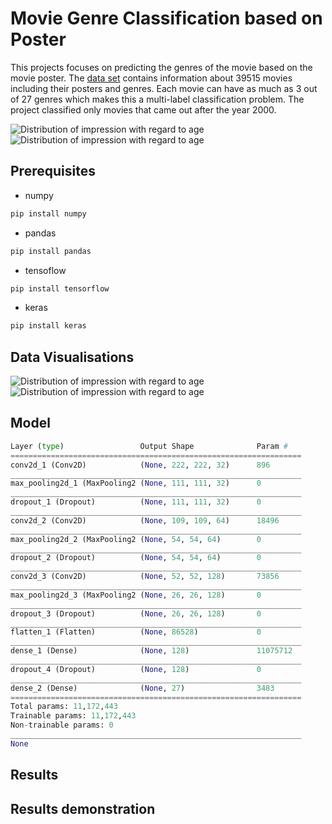 # Movie Genre Classification based on Poster


This projects focuses on predicting the genres of the movie based on the movie poster. The [data set](https://www.kaggle.com/neha1703/movie-genre-from-its-poster/metadata) contains information about 39515 movies including their posters and genres. Each movie can have as much as 3 out of 27 genres which makes this a multi-label classification problem. The project classified only movies that came out after the year 2000. 

![](images/impress_age.png "Distribution of impression with regard to age")
![](images/impress_age.png "Distribution of impression with regard to age")


## Prerequisites 

* numpy
```bash
pip install numpy
```
* pandas
```bash
pip install pandas
```
* tensoflow
```bash
pip install tensorflow
```
* keras 
```bash
pip install keras
```

## Data Visualisations

![](images/impress_age.png "Distribution of impression with regard to age")
![](images/impress_age.png "Distribution of impression with regard to age")

## Model

```py
Layer (type)                 Output Shape              Param #   
=================================================================
conv2d_1 (Conv2D)            (None, 222, 222, 32)      896       
_________________________________________________________________
max_pooling2d_1 (MaxPooling2 (None, 111, 111, 32)      0         
_________________________________________________________________
dropout_1 (Dropout)          (None, 111, 111, 32)      0         
_________________________________________________________________
conv2d_2 (Conv2D)            (None, 109, 109, 64)      18496     
_________________________________________________________________
max_pooling2d_2 (MaxPooling2 (None, 54, 54, 64)        0         
_________________________________________________________________
dropout_2 (Dropout)          (None, 54, 54, 64)        0         
_________________________________________________________________
conv2d_3 (Conv2D)            (None, 52, 52, 128)       73856     
_________________________________________________________________
max_pooling2d_3 (MaxPooling2 (None, 26, 26, 128)       0         
_________________________________________________________________
dropout_3 (Dropout)          (None, 26, 26, 128)       0         
_________________________________________________________________
flatten_1 (Flatten)          (None, 86528)             0         
_________________________________________________________________
dense_1 (Dense)              (None, 128)               11075712  
_________________________________________________________________
dropout_4 (Dropout)          (None, 128)               0         
_________________________________________________________________
dense_2 (Dense)              (None, 27)                3483      
=================================================================
Total params: 11,172,443
Trainable params: 11,172,443
Non-trainable params: 0
_________________________________________________________________
None
```

## Results


## Results demonstration
